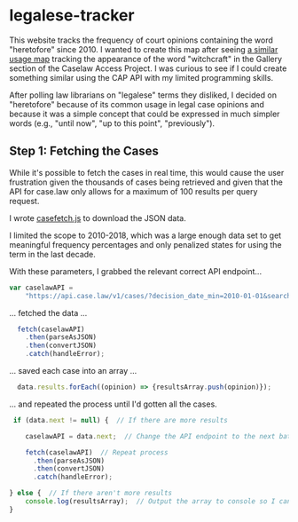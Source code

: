 # legalese-tracker
This website tracks the frequency of court opinions containing the word "heretofore" since 2010.  I wanted to create this map after seeing [a similar usage map](https://case.law/gallery/witchcraft) tracking the appearance of the word "witchcraft" in the Gallery section of the Caselaw Access Project.  I was curious to see if I could create something similar using the CAP API with my limited programming skills.

After polling law librarians on "legalese" terms they disliked, I decided on "heretofore" because of its common usage in legal case opinions and because it was a simple concept that could be expressed in much simpler words (e.g., "until now", "up to this point", "previously").

## Step 1: Fetching the Cases
While it's possible to fetch the cases in real time, this would cause the user frustration given the thousands of cases being retrieved and given that the API for case.law only allows for a maximum of 100 results per query request.  

I wrote [casefetch.js](https://github.com/njyoon/legalese-tracker/blob/master/js/casefetch.js) to download the JSON data.

I limited the scope to 2010-2018, which was a large enough data set to get meaningful frequency percentages and only penalized states for using the term in the last decade.  

With these parameters, I grabbed the relevant correct API endpoint...
```javascript
var caselawAPI =
    "https://api.case.law/v1/cases/?decision_date_min=2010-01-01&search='heretofore'";
```
... fetched the data ...
```javascript
  fetch(caselawAPI)
    .then(parseAsJSON)
    .then(convertJSON)
    .catch(handleError);
```
... saved each case into an array ...
```javascript
  data.results.forEach((opinion) => {resultsArray.push(opinion)});
```
... and repeated the process until I'd gotten all the cases.
```javascript
 if (data.next != null) {  // If there are more results

    caselawAPI = data.next;  // Change the API endpoint to the next batch of 100 results

    fetch(caselawAPI)  // Repeat process
      .then(parseAsJSON)
      .then(convertJSON)
      .catch(handleError);

} else {  // If there aren't more results
    console.log(resultsArray);  // Output the array to console so I can save the fetched results.  
}
```




